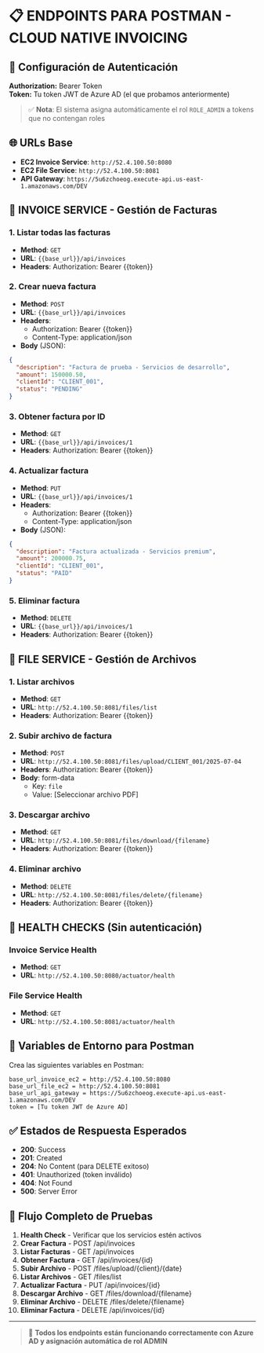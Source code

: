 # 📋 ENDPOINTS PARA POSTMAN - CLOUD NATIVE INVOICING

## 🔑 Configuración de Autenticación

**Authorization:** Bearer Token  
**Token:** Tu token JWT de Azure AD (el que probamos anteriormente)

> ✅ **Nota**: El sistema asigna automáticamente el rol `ROLE_ADMIN` a tokens que no contengan roles

## 🌐 URLs Base

- **EC2 Invoice Service**: `http://52.4.100.50:8080`
- **EC2 File Service**: `http://52.4.100.50:8081`
- **API Gateway**: `https://5u6zchoeog.execute-api.us-east-1.amazonaws.com/DEV`

## 📄 INVOICE SERVICE - Gestión de Facturas

### 1. Listar todas las facturas
- **Method**: `GET`
- **URL**: `{{base_url}}/api/invoices`
- **Headers**: Authorization: Bearer {{token}}

### 2. Crear nueva factura
- **Method**: `POST`
- **URL**: `{{base_url}}/api/invoices`
- **Headers**: 
  - Authorization: Bearer {{token}}
  - Content-Type: application/json
- **Body** (JSON):
```json
{
  "description": "Factura de prueba - Servicios de desarrollo",
  "amount": 150000.50,
  "clientId": "CLIENT_001",
  "status": "PENDING"
}
```

### 3. Obtener factura por ID
- **Method**: `GET`
- **URL**: `{{base_url}}/api/invoices/1`
- **Headers**: Authorization: Bearer {{token}}

### 4. Actualizar factura
- **Method**: `PUT`
- **URL**: `{{base_url}}/api/invoices/1`
- **Headers**: 
  - Authorization: Bearer {{token}}
  - Content-Type: application/json
- **Body** (JSON):
```json
{
  "description": "Factura actualizada - Servicios premium",
  "amount": 200000.75,
  "clientId": "CLIENT_001",
  "status": "PAID"
}
```

### 5. Eliminar factura
- **Method**: `DELETE`
- **URL**: `{{base_url}}/api/invoices/1`
- **Headers**: Authorization: Bearer {{token}}

## 📁 FILE SERVICE - Gestión de Archivos

### 1. Listar archivos
- **Method**: `GET`
- **URL**: `http://52.4.100.50:8081/files/list`
- **Headers**: Authorization: Bearer {{token}}

### 2. Subir archivo de factura
- **Method**: `POST`
- **URL**: `http://52.4.100.50:8081/files/upload/CLIENT_001/2025-07-04`
- **Headers**: Authorization: Bearer {{token}}
- **Body**: form-data
  - Key: `file`
  - Value: [Seleccionar archivo PDF]

### 3. Descargar archivo
- **Method**: `GET`
- **URL**: `http://52.4.100.50:8081/files/download/{filename}`
- **Headers**: Authorization: Bearer {{token}}

### 4. Eliminar archivo
- **Method**: `DELETE`
- **URL**: `http://52.4.100.50:8081/files/delete/{filename}`
- **Headers**: Authorization: Bearer {{token}}

## 🏥 HEALTH CHECKS (Sin autenticación)

### Invoice Service Health
- **Method**: `GET`
- **URL**: `http://52.4.100.50:8080/actuator/health`

### File Service Health
- **Method**: `GET`
- **URL**: `http://52.4.100.50:8081/actuator/health`

## 🔧 Variables de Entorno para Postman

Crea las siguientes variables en Postman:

```
base_url_invoice_ec2 = http://52.4.100.50:8080
base_url_file_ec2 = http://52.4.100.50:8081
base_url_api_gateway = https://5u6zchoeog.execute-api.us-east-1.amazonaws.com/DEV
token = [Tu token JWT de Azure AD]
```

## ✅ Estados de Respuesta Esperados

- **200**: Success
- **201**: Created
- **204**: No Content (para DELETE exitoso)
- **401**: Unauthorized (token inválido)
- **404**: Not Found
- **500**: Server Error

## 🎯 Flujo Completo de Pruebas

1. **Health Check** - Verificar que los servicios estén activos
2. **Crear Factura** - POST /api/invoices
3. **Listar Facturas** - GET /api/invoices
4. **Obtener Factura** - GET /api/invoices/{id}
5. **Subir Archivo** - POST /files/upload/{client}/{date}
6. **Listar Archivos** - GET /files/list
7. **Actualizar Factura** - PUT /api/invoices/{id}
8. **Descargar Archivo** - GET /files/download/{filename}
9. **Eliminar Archivo** - DELETE /files/delete/{filename}
10. **Eliminar Factura** - DELETE /api/invoices/{id}

---

> 🚀 **Todos los endpoints están funcionando correctamente con Azure AD y asignación automática de rol ADMIN**
